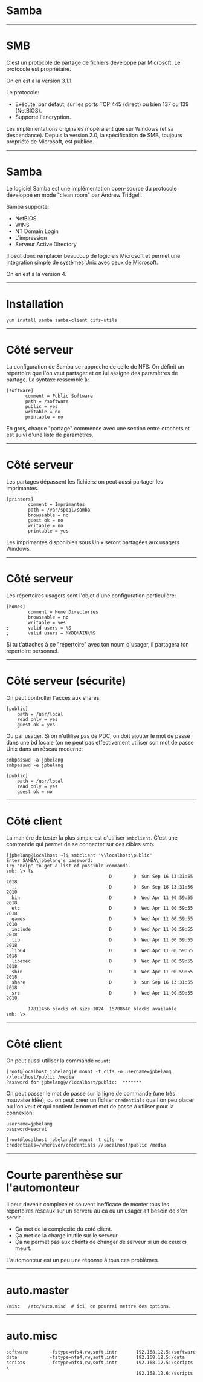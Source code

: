 # Samba

----

# SMB

C'est un protocole de partage de fichiers développé par Microsoft.  Le protocole est propriétaire.

On en est à la version 3.1.1.

Le protocole:
* Exécute, par défaut, sur les ports TCP 445 (direct) ou bien 137 ou 139 (NetBIOS).
* Supporte l'encryption.

Les implémentations originales n'opéraient que sur Windows (et sa descendance).  Depuis la 
version 2.0, la spécification de SMB, toujours propriété de Microsoft, est publiée.

----
# Samba

Le logiciel Samba est une implémentation open-source du protocole développé en mode "clean room" 
par Andrew Tridgell.

Samba supporte:
* NetBIOS
* WINS
* NT Domain Login
* L'impression
* Serveur Active Directory

Il peut donc remplacer beaucoup de logiciels Microsoft et permet une integration simple de systèmes Unix avec ceux de
Microsoft.  

On en est à la version 4.

----
# Installation

`yum install samba samba-client cifs-utils`

----
# Côté serveur

La configuration de Samba se rapproche de celle de NFS:  On définit un répertoire que l'on veut partager et on lui assigne des 
paramètres de partage. La syntaxe ressemble à:

```
[software]
       comment = Public Software
       path = /software
       public = yes
       writable = no
       printable = no
```

En gros, chaque "partage" commence avec une section entre crochets et est suivi d'une liste de paramètres.

----
# Côté serveur

Les partages dépassent les fichiers:  on peut aussi partager les imprimantes.
```
[printers]
        comment = Imprimantes
        path = /var/spool/samba
        browseable = no
        guest ok = no
        writable = no
        printable = yes
```

Les imprimantes disponibles sous Unix seront partagées aux usagers Windows.

----
# Côté serveur

Les répertoires usagers sont l'objet d'une configuration particulière:

```
[homes]
        comment = Home Directories
        browseable = no
        writable = yes
;       valid users = %S
;       valid users = MYDOMAIN\%S

```

Si tu t'attaches à ce "répertoire" avec ton noum d'usager, il partagera ton répertoire personnel.

----
# Côté serveur (sécurite)

On peut controller l'accès aux shares.
```
[public]
	path = /usr/local
	read only = yes
	guest ok = yes
```

Ou par usager.  Si on n'utlilise pas de PDC, on doit ajouter le mot de passe dans une bd locale (on ne peut pas effectivement 
utiliser son mot de passe Unix dans un réseau moderne:

```
smbpasswd -a jpbelang
smbpasswd -e jpbelang
```

```
[public]
	path = /usr/local
	read only = yes
	guest ok = no
```
----

# Côté client

La manière de tester la plus simple est d'utiliser `smbclient`.  C'est une commande qui permet de se connecter sur des cibles 
smb.


```
[jpbelang@localhost ~]$ smbclient '\\localhost\public'
Enter SAMBA\jpbelang's password: 
Try "help" to get a list of possible commands.
smb: \> ls
  .                                   D        0  Sun Sep 16 13:31:55 2018
  ..                                  D        0  Sun Sep 16 13:31:56 2018
  bin                                 D        0  Wed Apr 11 00:59:55 2018
  etc                                 D        0  Wed Apr 11 00:59:55 2018
  games                               D        0  Wed Apr 11 00:59:55 2018
  include                             D        0  Wed Apr 11 00:59:55 2018
  lib                                 D        0  Wed Apr 11 00:59:55 2018
  lib64                               D        0  Wed Apr 11 00:59:55 2018
  libexec                             D        0  Wed Apr 11 00:59:55 2018
  sbin                                D        0  Wed Apr 11 00:59:55 2018
  share                               D        0  Sun Sep 16 13:31:55 2018
  src                                 D        0  Wed Apr 11 00:59:55 2018

		17811456 blocks of size 1024. 15708640 blocks available
smb: \> 
```
----
# Côté client

On peut aussi utiliser la commande `mount`:

```
[root@localhost jpbelang]# mount -t cifs -o username=jpbelang //localhost/public /media
Password for jpbelang@//localhost/public:  *******
```

On peut passer le mot de passe sur la ligne de commande (une très mauvaise idée), ou on peut creer un fichier `credentials`
que l'on peu placer ou l'on veut et qui contient le nom et mot de passe à utiliser pour la connexion:

```
username=jpbelang
password=secret
```

```
[root@localhost jpbelang]# mount -t cifs -o credentials=/wherever/credentials //localhost/public /media
```

----
# Courte parenthèse sur l'automonteur

Il peut devenir complexe et souvent inefficace de monter tous les répertoires réseaux sur un serveru au ca ou un usager
ait besoin de s'en servir.

*  Ça met de la complexité du coté client.
*  Ça met de la charge inutile sur le serveur.
*  Ça ne permet pas aux clients de changer de serveur si un de ceux ci meurt.

L'automonteur est un peu une réponse à tous ces problèmes.

----

# auto.master

```
/misc   /etc/auto.misc  # ici, on pourrai mettre des options.
```

----
# auto.misc

```
software        -fstype=nfs4,rw,soft,intr       192.168.12.5:/software
data            -fstype=nfs4,rw,soft,intr       192.168.12.5:/data
scripts         -fstype=nfs4,rw,soft,intr       192.168.12.5:/scripts \
                                                192.168.12.6:/scripts
```



















